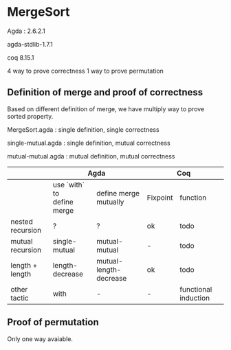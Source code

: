 # MergeSort

Agda : 2.6.2.1

agda-stdlib-1.7.1

coq  8.15.1

4 way to prove correctness
1 way to prove permutation

## Definition of merge and proof of correctness

Based on different definition of merge, we have multiply way to prove sorted property.

MergeSort.agda : single definition, single correctness

single-mutual.agda : single definition, mutual correctness

mutual-mutual.agda : mutual definition, mutual correctness

<table><thead><tr><th></th><th colspan="2">Agda</th><th colspan="2">Coq</th></tr></thead><tbody><tr><td></td><td>use `with` to <br>define merge</td><td>define merge <br>mutually</td><td>Fixpoint</td><td>function</td></tr><tr><td>nested<br>recursion</td><td>?</td><td>?</td><td>ok</td><td>todo</td></tr><tr><td>mutual<br>recursion</td><td>single-mutual</td><td>mutual-mutual</td><td>-</td><td>todo</td></tr><tr><td>length + length</td><td>length-decrease</td><td>mutual-length-decrease</td><td>ok</td><td>todo</td></tr><tr><td>other tactic</td><td>with</td><td>-</td><td>-</td><td>functional induction</td></tr></tbody></table>

## Proof of permutation
Only one way avaiable.

